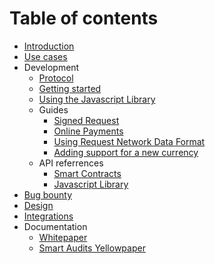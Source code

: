 # Table of contents

* [Introduction](README.md)
* [Use cases](use-cases.md)
* Development
  * [Protocol](development/protocol.md)
  * [Getting started](development/getting-started.md)
  * [Using the Javascript Library](development/using-the-javascript-library.md)
  * Guides
    * [Signed Request](development/guides/signed-request.md)
    * [Online Payments](development/guides/online-payments.md)
    * [Using Request Network Data Format](development/guides/using-request-network-data-format.md)
    * [Adding support for a new currency](development/guides/adding-support-for-a-new-currency.md)
  * API referrences
    * [Smart Contracts](https://docs-smart-contracts.request.network/)
    * [Javascript Library](https://docs-js-lib.request.network/)
* [Bug bounty](bug-bounty.md)
* [Design](design.md)
* [Integrations](integrations.md)
* Documentation
  * [Whitepaper](http://google.in)
  * [Smart Audits Yellowpaper](https://request.network/assets/pdf/request_yellowpaper_smart_audits.pdf)


